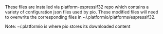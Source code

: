 These files are installed via platform-espressif32 repo which contains a variety of configuration json files used by pio.
These modified files will need to overwrite the corresponding files in ~/.platformio/platforms/espressif32.

Note: ~/.platformio is where pio stores its downloaded content
